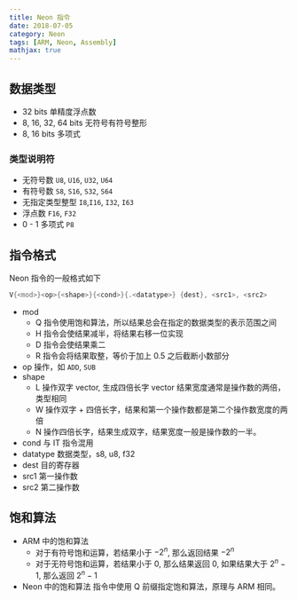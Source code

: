 ```yaml
---
title: Neon 指令
date: 2018-07-05
category: Neon
tags: [ARM, Neon, Assembly]
mathjax: true
---
```


## 数据类型

- 32 bits 单精度浮点数
- 8, 16, 32, 64 bits 无符号有符号整形
- 8, 16 bits 多项式

### 类型说明符

- 无符号数
    `U8`, `U16`, `U32`, `U64`
- 有符号数
    `S8`, `S16`, `S32`, `S64`
- 无指定类型整型
    `I8`,`I16`, `I32`, `I63`
- 浮点数
    `F16`, `F32`
- 0 - 1 多项式
    `P8`

## 指令格式

Neon 指令的一般格式如下

```asm
V{<mod>}<op>{<shape>}{<cond>}{.<datatype>} {dest}, <src1>, <src2>
```

- mod
  - Q
    指令使用饱和算法，所以结果总会在指定的数据类型的表示范围之间
  - H
    指令会使结果减半，将结果右移一位实现
  - D
    指令会使结果乘二
  - R
    指令会将结果取整，等价于加上 0.5 之后截断小数部分
- op
    操作，如 `ADD`, `SUB`
- shape
  - L
    操作双字 vector, 生成四倍长字 vector
    结果宽度通常是操作数的两倍，类型相同
  - W
    操作双字 + 四倍长字，结果和第一个操作数都是第二个操作数宽度的两倍
  - N
    操作四倍长字，结果生成双字，结果宽度一般是操作数的一半。
- cond
  与 IT 指令混用
- datatype
  数据类型，s8, u8, f32
- dest
  目的寄存器
- src1
  第一操作数
- src2
  第二操作数

## 饱和算法

- ARM 中的饱和算法
  - 对于有符号饱和运算，若结果小于 $-2^n$, 那么返回结果 $-2^n$
  - 对于无符号饱和运算，若结果小于 0, 那么结果返回 0, 如果结果大于 $2^n-1$, 那么返回 $2^n-1$
- Neon 中的饱和算法
  指令中使用 Q 前缀指定饱和算法，原理与 ARM 相同。